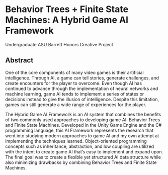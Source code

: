 # Behavior Trees + Finite State Machines: A Hybrid Game AI Framework
Undergraduate ASU Barrett Honors Creative Project

## Abstract
One of the core components of many video games is their artificial intelligence. Through AI, a
game can tell stories, generate challenges, and create encounters for the player to overcome.
Even though AI has continued to advance through the implementation of neural networks and
machine learning, game AI tends to implement a series of states or decisions instead to give the
illusion of intelligence. Despite this limitation, games can still generate a wide range of
experiences for the player.

The Hybrid Game AI Framework is an AI system that combines the benefits of two commonly
used approaches to developing game AI: Behavior Trees and Finite State Machines. Developed
in the Unity Game Engine and the C# programming language, this AI Framework represents the
research that went into studying modern approaches to game AI and my own attempt at
implementing the techniques learned. Object-oriented programming concepts such as
inheritance, abstraction, and low coupling are utilized with the intent to create game AI that’s
easy to implement and expand upon. The final goal was to create a flexible yet structured AI data
structure while also minimizing drawbacks by combining Behavior Trees and Finite State
Machines.
